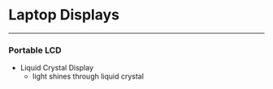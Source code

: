 # Laptop Displays

---

### Portable LCD
- Liquid Crystal Display
	- light shines through liquid crystal